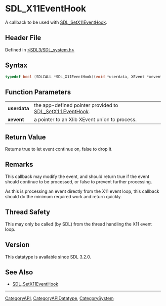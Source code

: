 # SDL_X11EventHook

A callback to be used with [SDL_SetX11EventHook](SDL_SetX11EventHook).

## Header File

Defined in [<SDL3/SDL_system.h>](https://github.com/libsdl-org/SDL/blob/main/include/SDL3/SDL_system.h)

## Syntax

```c
typedef bool (SDLCALL *SDL_X11EventHook)(void *userdata, XEvent *xevent);
```

## Function Parameters

|              |                                                                                 |
| ------------ | ------------------------------------------------------------------------------- |
| **userdata** | the app-defined pointer provided to [SDL_SetX11EventHook](SDL_SetX11EventHook). |
| **xevent**   | a pointer to an Xlib XEvent union to process.                                   |

## Return Value

Returns true to let event continue on, false to drop it.

## Remarks

This callback may modify the event, and should return true if the event
should continue to be processed, or false to prevent further processing.

As this is processing an event directly from the X11 event loop, this
callback should do the minimum required work and return quickly.

## Thread Safety

This may only be called (by SDL) from the thread handling the X11 event
loop.

## Version

This datatype is available since SDL 3.2.0.

## See Also

- [SDL_SetX11EventHook](SDL_SetX11EventHook)






----
[CategoryAPI](CategoryAPI), [CategoryAPIDatatype](CategoryAPIDatatype), [CategorySystem](CategorySystem)

